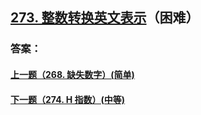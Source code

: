 ## [273. 整数转换英文表示](https://leetcode-cn.com/problems/integer-to-english-words/)（困难）





### 答案：



#### [上一题（268. 缺失数字）(简单)](https://github.com/sdwwld/leetCode/blob/master/src/main/java/com/wld/java/leetcode/leetCode0268.md)

#### [下一题（274. H 指数）(中等)](https://github.com/sdwwld/leetCode/blob/master/src/main/java/com/wld/java/leetcode/leetCode0274.md)